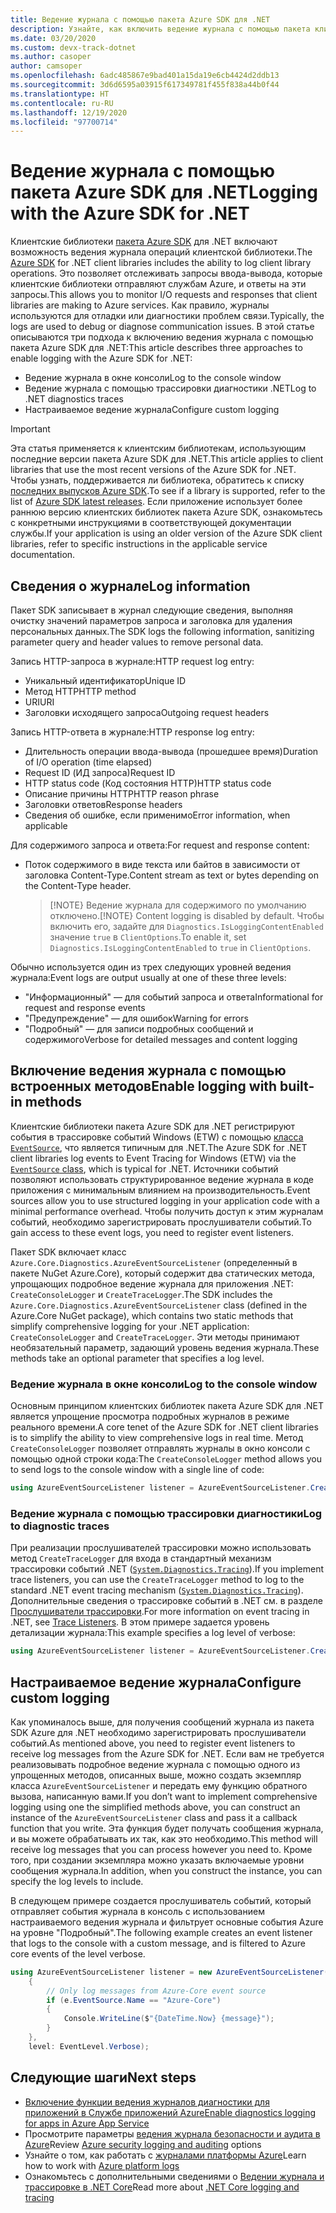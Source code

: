```yaml
---
title: Ведение журнала с помощью пакета Azure SDK для .NET
description: Узнайте, как включить ведение журнала с помощью пакета клиентских библиотек Azure SDK для .NET
ms.date: 03/20/2020
ms.custom: devx-track-dotnet
ms.author: casoper
author: camsoper
ms.openlocfilehash: 6adc485867e9bad401a15da19e6cb4424d2ddb13
ms.sourcegitcommit: 3d6d6595a03915f617349781f455f838a44b0f44
ms.translationtype: HT
ms.contentlocale: ru-RU
ms.lasthandoff: 12/19/2020
ms.locfileid: "97700714"
---
```

# <a name="logging-with-the-azure-sdk-for-net"></a><span data-ttu-id="bb50f-103">Ведение журнала с помощью пакета Azure SDK для .NET</span><span class="sxs-lookup"><span data-stu-id="bb50f-103">Logging with the Azure SDK for .NET</span></span>

<span data-ttu-id="bb50f-104">Клиентские библиотеки [пакета Azure SDK](https://azure.microsoft.com/downloads/) для .NET включают возможность ведения журнала операций клиентской библиотеки.</span><span class="sxs-lookup"><span data-stu-id="bb50f-104">The [Azure SDK](https://azure.microsoft.com/downloads/) for .NET client libraries includes the ability to log client library operations.</span></span> <span data-ttu-id="bb50f-105">Это позволяет отслеживать запросы ввода-вывода, которые клиентские библиотеки отправляют службам Azure, и ответы на эти запросы.</span><span class="sxs-lookup"><span data-stu-id="bb50f-105">This allows you to monitor I/O requests and responses that client libraries are making to Azure services.</span></span> <span data-ttu-id="bb50f-106">Как правило, журналы используются для отладки или диагностики проблем связи.</span><span class="sxs-lookup"><span data-stu-id="bb50f-106">Typically, the logs are used to debug or diagnose communication issues.</span></span> <span data-ttu-id="bb50f-107">В этой статье описываются три подхода к включению ведения журнала с помощью пакета Azure SDK для .NET:</span><span class="sxs-lookup"><span data-stu-id="bb50f-107">This article describes three approaches to enable logging with the Azure SDK for .NET:</span></span>

- <span data-ttu-id="bb50f-108">Ведение журнала в окне консоли</span><span class="sxs-lookup"><span data-stu-id="bb50f-108">Log to the console window</span></span>
- <span data-ttu-id="bb50f-109">Ведение журнала с помощью трассировки диагностики .NET</span><span class="sxs-lookup"><span data-stu-id="bb50f-109">Log to .NET diagnostics traces</span></span>
- <span data-ttu-id="bb50f-110">Настраиваемое ведение журнала</span><span class="sxs-lookup"><span data-stu-id="bb50f-110">Configure custom logging</span></span>

> [!IMPORTANT]
> <span data-ttu-id="bb50f-111">Эта статья применяется к клиентским библиотекам, использующим последние версии пакета Azure SDK для .NET.</span><span class="sxs-lookup"><span data-stu-id="bb50f-111">This article applies to client libraries that use the most recent versions of the Azure SDK for .NET.</span></span> <span data-ttu-id="bb50f-112">Чтобы узнать, поддерживается ли библиотека, обратитесь к списку [последних выпусков Azure SDK](https://azure.github.io/azure-sdk/releases/latest/index.html).</span><span class="sxs-lookup"><span data-stu-id="bb50f-112">To see if a library is supported, refer to the list of [Azure SDK latest releases](https://azure.github.io/azure-sdk/releases/latest/index.html).</span></span> <span data-ttu-id="bb50f-113">Если приложение использует более раннюю версию клиентских библиотек пакета Azure SDK, ознакомьтесь с конкретными инструкциями в соответствующей документации службы.</span><span class="sxs-lookup"><span data-stu-id="bb50f-113">If your application is using an older version of the Azure SDK client libraries, refer to specific instructions in the applicable service documentation.</span></span>

## <a name="log-information"></a><span data-ttu-id="bb50f-114">Сведения о журнале</span><span class="sxs-lookup"><span data-stu-id="bb50f-114">Log information</span></span>

<span data-ttu-id="bb50f-115">Пакет SDK записывает в журнал следующие сведения, выполняя очистку значений параметров запроса и заголовка для удаления персональных данных.</span><span class="sxs-lookup"><span data-stu-id="bb50f-115">The SDK logs the following information, sanitizing parameter query and header values to remove personal data.</span></span>

<span data-ttu-id="bb50f-116">Запись HTTP-запроса в журнале:</span><span class="sxs-lookup"><span data-stu-id="bb50f-116">HTTP request log entry:</span></span>

- <span data-ttu-id="bb50f-117">Уникальный идентификатор</span><span class="sxs-lookup"><span data-stu-id="bb50f-117">Unique ID</span></span>
- <span data-ttu-id="bb50f-118">Метод HTTP</span><span class="sxs-lookup"><span data-stu-id="bb50f-118">HTTP method</span></span>
- <span data-ttu-id="bb50f-119">URI</span><span class="sxs-lookup"><span data-stu-id="bb50f-119">URI</span></span>
- <span data-ttu-id="bb50f-120">Заголовки исходящего запроса</span><span class="sxs-lookup"><span data-stu-id="bb50f-120">Outgoing request headers</span></span>

<span data-ttu-id="bb50f-121">Запись HTTP-ответа в журнале:</span><span class="sxs-lookup"><span data-stu-id="bb50f-121">HTTP response log entry:</span></span>

- <span data-ttu-id="bb50f-122">Длительность операции ввода-вывода (прошедшее время)</span><span class="sxs-lookup"><span data-stu-id="bb50f-122">Duration of I/O operation (time elapsed)</span></span>
- <span data-ttu-id="bb50f-123">Request ID (ИД запроса)</span><span class="sxs-lookup"><span data-stu-id="bb50f-123">Request ID</span></span>
- <span data-ttu-id="bb50f-124">HTTP status code (Код состояния HTTP)</span><span class="sxs-lookup"><span data-stu-id="bb50f-124">HTTP status code</span></span>
- <span data-ttu-id="bb50f-125">Описание причины HTTP</span><span class="sxs-lookup"><span data-stu-id="bb50f-125">HTTP reason phrase</span></span>
- <span data-ttu-id="bb50f-126">Заголовки ответов</span><span class="sxs-lookup"><span data-stu-id="bb50f-126">Response headers</span></span>
- <span data-ttu-id="bb50f-127">Сведения об ошибке, если применимо</span><span class="sxs-lookup"><span data-stu-id="bb50f-127">Error information, when applicable</span></span>

<span data-ttu-id="bb50f-128">Для содержимого запроса и ответа:</span><span class="sxs-lookup"><span data-stu-id="bb50f-128">For request and response content:</span></span>

- <span data-ttu-id="bb50f-129">Поток содержимого в виде текста или байтов в зависимости от заголовка Content-Type.</span><span class="sxs-lookup"><span data-stu-id="bb50f-129">Content stream as text or bytes depending on the Content-Type header.</span></span>
     > <span data-ttu-id="bb50f-130">[!NOTE} Ведение журнала для содержимого по умолчанию отключено.</span><span class="sxs-lookup"><span data-stu-id="bb50f-130">[!NOTE} Content logging is disabled by default.</span></span> <span data-ttu-id="bb50f-131">Чтобы включить его, задайте для `Diagnostics.IsLoggingContentEnabled` значение `true` в `ClientOptions`.</span><span class="sxs-lookup"><span data-stu-id="bb50f-131">To enable it, set `Diagnostics.IsLoggingContentEnabled` to `true` in `ClientOptions`.</span></span>

<span data-ttu-id="bb50f-132">Обычно используется один из трех следующих уровней ведения журнала:</span><span class="sxs-lookup"><span data-stu-id="bb50f-132">Event logs are output usually at one of these three levels:</span></span>

- <span data-ttu-id="bb50f-133">"Информационный" — для событий запроса и ответа</span><span class="sxs-lookup"><span data-stu-id="bb50f-133">Informational for request and response events</span></span>
- <span data-ttu-id="bb50f-134">"Предупреждение" — для ошибок</span><span class="sxs-lookup"><span data-stu-id="bb50f-134">Warning for errors</span></span>
- <span data-ttu-id="bb50f-135">"Подробный" — для записи подробных сообщений и содержимого</span><span class="sxs-lookup"><span data-stu-id="bb50f-135">Verbose for detailed messages and content logging</span></span>

## <a name="enable-logging-with-built-in-methods"></a><span data-ttu-id="bb50f-136">Включение ведения журнала с помощью встроенных методов</span><span class="sxs-lookup"><span data-stu-id="bb50f-136">Enable logging with built-in methods</span></span>

<span data-ttu-id="bb50f-137">Клиентские библиотеки пакета Azure SDK для .NET регистрируют события в трассировке событий Windows (ETW) с помощью [класса `EventSource`](/dotnet/api/system.diagnostics.tracing.eventsource), что является типичным для .NET.</span><span class="sxs-lookup"><span data-stu-id="bb50f-137">The Azure SDK for .NET client libraries log events to Event Tracing for Windows (ETW) via the [`EventSource` class](/dotnet/api/system.diagnostics.tracing.eventsource), which is typical for .NET.</span></span> <span data-ttu-id="bb50f-138">Источники событий позволяют использовать структурированное ведение журнала в коде приложения с минимальным влиянием на производительность.</span><span class="sxs-lookup"><span data-stu-id="bb50f-138">Event sources allow you to use structured logging in your application code with a minimal performance overhead.</span></span> <span data-ttu-id="bb50f-139">Чтобы получить доступ к этим журналам событий, необходимо зарегистрировать прослушиватели событий.</span><span class="sxs-lookup"><span data-stu-id="bb50f-139">To gain access to these event logs, you need to register event listeners.</span></span>

<span data-ttu-id="bb50f-140">Пакет SDK включает класс `Azure.Core.Diagnostics.AzureEventSourceListener` (определенный в пакете NuGet Azure.Core), который содержит два статических метода, упрощающих подробное ведение журнала для приложения .NET: `CreateConsoleLogger` и `CreateTraceLogger`.</span><span class="sxs-lookup"><span data-stu-id="bb50f-140">The SDK includes the `Azure.Core.Diagnostics.AzureEventSourceListener` class (defined in the Azure.Core NuGet package), which contains two static methods that simplify comprehensive logging for your .NET application: `CreateConsoleLogger` and `CreateTraceLogger`.</span></span> <span data-ttu-id="bb50f-141">Эти методы принимают необязательный параметр, задающий уровень ведения журнала.</span><span class="sxs-lookup"><span data-stu-id="bb50f-141">These methods take an optional parameter that specifies a log level.</span></span>

### <a name="log-to-the-console-window"></a><span data-ttu-id="bb50f-142">Ведение журнала в окне консоли</span><span class="sxs-lookup"><span data-stu-id="bb50f-142">Log to the console window</span></span>

<span data-ttu-id="bb50f-143">Основным принципом клиентских библиотек пакета Azure SDK для .NET является упрощение просмотра подробных журналов в режиме реального времени.</span><span class="sxs-lookup"><span data-stu-id="bb50f-143">A core tenet of the Azure SDK for .NET client libraries is to simplify the ability to view comprehensive logs in real time.</span></span> <span data-ttu-id="bb50f-144">Метод `CreateConsoleLogger` позволяет отправлять журналы в окно консоли с помощью одной строки кода:</span><span class="sxs-lookup"><span data-stu-id="bb50f-144">The `CreateConsoleLogger` method allows you to send logs to the console window with a single line of code:</span></span>

```csharp
using AzureEventSourceListener listener = AzureEventSourceListener.CreateConsoleLogger();
```

### <a name="log-to-diagnostic-traces"></a><span data-ttu-id="bb50f-145">Ведение журнала с помощью трассировки диагностики</span><span class="sxs-lookup"><span data-stu-id="bb50f-145">Log to diagnostic traces</span></span>

<span data-ttu-id="bb50f-146">При реализации прослушивателей трассировки можно использовать метод `CreateTraceLogger` для входа в стандартный механизм трассировки событий .NET ([`System.Diagnostics.Tracing`](/dotnet/api/system.diagnostics.tracing)).</span><span class="sxs-lookup"><span data-stu-id="bb50f-146">If you implement trace listeners, you can use the `CreateTraceLogger` method to log to the standard .NET event tracing mechanism ([`System.Diagnostics.Tracing`](/dotnet/api/system.diagnostics.tracing)).</span></span> <span data-ttu-id="bb50f-147">Дополнительные сведения о трассировке событий в .NET см. в разделе [Прослушиватели трассировки](../framework/debug-trace-profile/trace-listeners.md).</span><span class="sxs-lookup"><span data-stu-id="bb50f-147">For more information on event tracing in .NET, see [Trace Listeners](../framework/debug-trace-profile/trace-listeners.md).</span></span> <span data-ttu-id="bb50f-148">В этом примере задается уровень детализации журнала:</span><span class="sxs-lookup"><span data-stu-id="bb50f-148">This example specifies a log level of verbose:</span></span>

```csharp
using AzureEventSourceListener listener = AzureEventSourceListener.CreateTraceLogger(EventLevel.Verbose);
```

## <a name="configure-custom-logging"></a><span data-ttu-id="bb50f-149">Настраиваемое ведение журнала</span><span class="sxs-lookup"><span data-stu-id="bb50f-149">Configure custom logging</span></span>

<span data-ttu-id="bb50f-150">Как упоминалось выше, для получения сообщений журнала из пакета SDK Azure для .NET необходимо зарегистрировать прослушиватели событий.</span><span class="sxs-lookup"><span data-stu-id="bb50f-150">As mentioned above, you need to register event listeners to receive log messages from the Azure SDK for .NET.</span></span> <span data-ttu-id="bb50f-151">Если вам не требуется реализовывать подробное ведение журнала с помощью одного из упрощенных методов, описанных выше, можно создать экземпляр класса `AzureEventSourceListener` и передать ему функцию обратного вызова, написанную вами.</span><span class="sxs-lookup"><span data-stu-id="bb50f-151">If you don’t want to implement comprehensive logging using one the simplified methods above, you can construct an instance of the `AzureEventSourceListener` class and pass it a callback function that you write.</span></span> <span data-ttu-id="bb50f-152">Эта функция будет получать сообщения журнала, и вы можете обрабатывать их так, как это необходимо.</span><span class="sxs-lookup"><span data-stu-id="bb50f-152">This method will receive log messages that you can process however you need to.</span></span> <span data-ttu-id="bb50f-153">Кроме того, при создании экземпляра можно указать включаемые уровни сообщения журнала.</span><span class="sxs-lookup"><span data-stu-id="bb50f-153">In addition, when you construct the instance, you can specify the log levels to include.</span></span>

<span data-ttu-id="bb50f-154">В следующем примере создается прослушиватель событий, который отправляет события журнала в консоль с использованием настраиваемого ведения журнала и фильтрует основные события Azure на уровне "Подробный".</span><span class="sxs-lookup"><span data-stu-id="bb50f-154">The following example creates an event listener that logs to the console with a custom message, and is filtered to Azure core events of the level verbose.</span></span>

```csharp
using AzureEventSourceListener listener = new AzureEventSourceListener((e, message) =>
    {
        // Only log messages from Azure-Core event source
        if (e.EventSource.Name == "Azure-Core")
        {
            Console.WriteLine($"{DateTime.Now} {message}");
        }
    },
    level: EventLevel.Verbose);
```

## <a name="next-steps"></a><span data-ttu-id="bb50f-155">Следующие шаги</span><span class="sxs-lookup"><span data-stu-id="bb50f-155">Next steps</span></span>

- [<span data-ttu-id="bb50f-156">Включение функции ведения журналов диагностики для приложений в Службе приложений Azure</span><span class="sxs-lookup"><span data-stu-id="bb50f-156">Enable diagnostics logging for apps in Azure App Service</span></span>](/azure/app-service/troubleshoot-diagnostic-logs)
- <span data-ttu-id="bb50f-157">Просмотрите параметры [ведения журнала безопасности и аудита в Azure](/azure/security/fundamentals/log-audit)</span><span class="sxs-lookup"><span data-stu-id="bb50f-157">Review [Azure security logging and auditing](/azure/security/fundamentals/log-audit) options</span></span>
- <span data-ttu-id="bb50f-158">Узнайте о том, как работать с [журналами платформы Azure](/azure/azure-monitor/platform/platform-logs-overview)</span><span class="sxs-lookup"><span data-stu-id="bb50f-158">Learn how to work with [Azure platform logs](/azure/azure-monitor/platform/platform-logs-overview)</span></span>
- <span data-ttu-id="bb50f-159">Ознакомьтесь с дополнительными сведениями о [Ведении журнала и трассировке в .NET Core](../core/diagnostics/logging-tracing.md)</span><span class="sxs-lookup"><span data-stu-id="bb50f-159">Read more about [.NET Core logging and tracing](../core/diagnostics/logging-tracing.md)</span></span>
